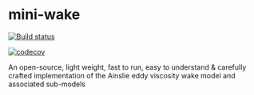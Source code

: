 # mini-wake

[![Build status](https://ci.appveyor.com/api/projects/status/ojclr0weuw5siax2?svg=true)](https://ci.appveyor.com/project/RESSoftwareTeam/mini-wake)

[![codecov](https://codecov.io/gh/resgroup/mini-wake/branch/master/graph/badge.svg)](https://codecov.io/gh/resgroup/mini-wake)

An open-source, light weight, fast to run, easy to understand  &amp; carefully crafted implementation of the Ainslie eddy viscosity wake model and associated sub-models
